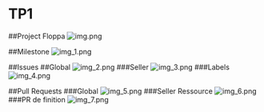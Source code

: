 # TP1
##Project Floppa
![img.png](ScreenShots/TP1/img.png)

##Milestone
![img_1.png](ScreenShots/TP1/img_1.png)

##Issues
##Global
![img_2.png](ScreenShots/TP1/img_2.png)
###Seller
![img_3.png](ScreenShots/TP1/img_3.png)
###Labels
![img_4.png](ScreenShots/TP1/img_4.png)

##Pull Requests
###Global
![img_5.png](ScreenShots/TP1/img_5.png)
###Seller Ressource
![img_6.png](ScreenShots/TP1/img_6.png)
###PR de finition
![img_7.png](ScreenShots/TP1/img_7.png)

